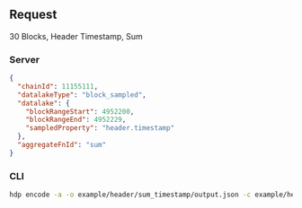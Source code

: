 ## Request

30 Blocks, Header Timestamp, Sum

### Server

```json
{
  "chainId": 11155111,
  "datalakeType": "block_sampled",
  "datalake": {
    "blockRangeStart": 4952200,
    "blockRangeEnd": 4952229,
    "sampledProperty": "header.timestamp"
  },
  "aggregateFnId": "sum"
}
```

### CLI

```bash
hdp encode -a -o example/header/sum_timestamp/output.json -c example/header/sum_timestamp/input.json "sum" -b 4952200 4952229 "header.timestamp" 1
```

